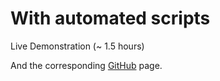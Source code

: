 # With automated scripts

Live Demonstration (~ 1.5 hours)

And the corresponding [GitHub](https://github.com/sayanadhikari/wipi.git) page.
